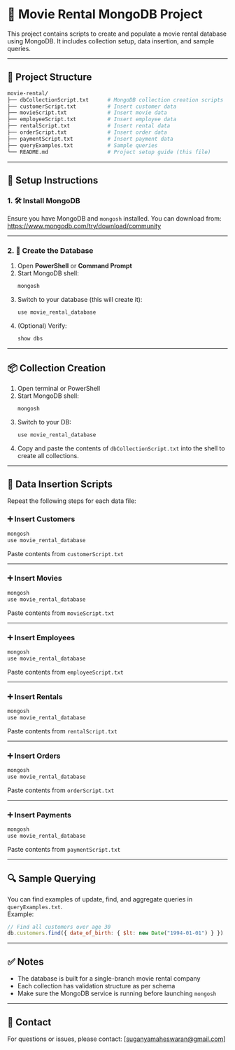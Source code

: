 # 🎦 Movie Rental MongoDB Project

This project contains scripts to create and populate a movie rental database using MongoDB. It includes collection setup, data insertion, and sample queries.

---

## 📁 Project Structure

```bash
movie-rental/
├── dbCollectionScript.txt      # MongoDB collection creation scripts
├── customerScript.txt          # Insert customer data
├── movieScript.txt             # Insert movie data
├── employeeScript.txt          # Insert employee data
├── rentalScript.txt            # Insert rental data
├── orderScript.txt             # Insert order data
├── paymentScript.txt           # Insert payment data
├── queryExamples.txt           # Sample queries
└── README.md                   # Project setup guide (this file)
```

---

## 🚀 Setup Instructions

### 1. 🛠 Install MongoDB
Ensure you have MongoDB and `mongosh` installed. You can download from:  
https://www.mongodb.com/try/download/community

---

### 2. 🔧 Create the Database

1. Open **PowerShell** or **Command Prompt**
2. Start MongoDB shell:
   ```bash
   mongosh
   ```
3. Switch to your database (this will create it):
   ```js
   use movie_rental_database
   ```
4. (Optional) Verify:
   ```js
   show dbs
   ```

---

## 📦 Collection Creation

1. Open terminal or PowerShell  
2. Start MongoDB shell:
   ```bash
   mongosh
   ```
3. Switch to your DB:
   ```bash
   use movie_rental_database
   ```
4. Copy and paste the contents of `dbCollectionScript.txt` into the shell to create all collections.

---

## 🧾 Data Insertion Scripts

Repeat the following steps for each data file:

### ➕ Insert Customers
```bash
mongosh
use movie_rental_database
```
Paste contents from `customerScript.txt`

---

### ➕ Insert Movies
```bash
mongosh
use movie_rental_database
```
Paste contents from `movieScript.txt`

---

### ➕ Insert Employees
```bash
mongosh
use movie_rental_database
```
Paste contents from `employeeScript.txt`

---

### ➕ Insert Rentals
```bash
mongosh
use movie_rental_database
```
Paste contents from `rentalScript.txt`

---

### ➕ Insert Orders
```bash
mongosh
use movie_rental_database
```
Paste contents from `orderScript.txt`

---

### ➕ Insert Payments
```bash
mongosh
use movie_rental_database
```
Paste contents from `paymentScript.txt`

---

## 🔍 Sample Querying

You can find examples of update, find, and aggregate queries in `queryExamples.txt`.  
Example:
```js
// Find all customers over age 30
db.customers.find({ date_of_birth: { $lt: new Date("1994-01-01") } })
```

---

## ✅ Notes

- The database is built for a single-branch movie rental company
- Each collection has validation structure as per schema
- Make sure the MongoDB service is running before launching `mongosh`

---

## 📧 Contact

For questions or issues, please contact: [suganyamaheswaran@gmail.com]
